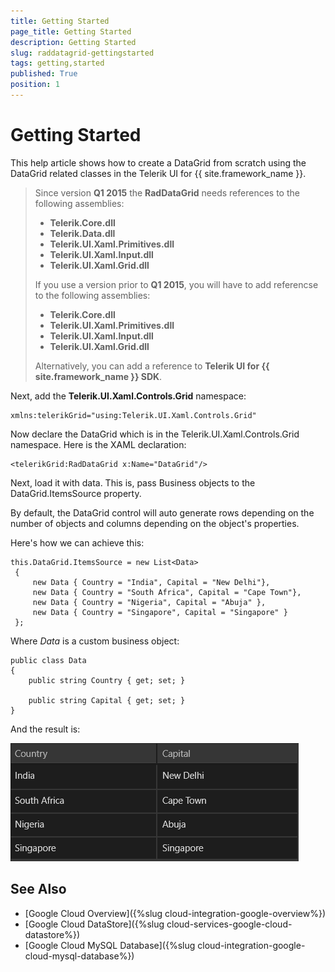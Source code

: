 ```yaml
---
title: Getting Started
page_title: Getting Started
description: Getting Started
slug: raddatagrid-gettingstarted
tags: getting,started
published: True
position: 1
---
```


# Getting Started

This help article shows how to create a DataGrid from scratch using the DataGrid related classes in the Telerik UI for {{ site.framework_name }}.


>Since version **Q1 2015** the **RadDataGrid** needs references to the following assemblies:
>
>* **Telerik.Core.dll**
>* **Telerik.Data.dll**
>* **Telerik.UI.Xaml.Primitives.dll**
>* **Telerik.UI.Xaml.Input.dll**
>* **Telerik.UI.Xaml.Grid.dll**
>
>If you use a version prior to **Q1 2015**, you will have to add referencse to the following assemblies:
>
> * **Telerik.Core.dll**
> * **Telerik.UI.Xaml.Primitives.dll**
> * **Telerik.UI.Xaml.Input.dll**
> * **Telerik.UI.Xaml.Grid.dll**
>
>Alternatively, you can add a reference to **Telerik UI for {{ site.framework_name }} SDK**.

Next, add the **Telerik.UI.Xaml.Controls.Grid** namespace:
	
	xmlns:telerikGrid="using:Telerik.UI.Xaml.Controls.Grid"

Now declare the DataGrid which is in the Telerik.UI.Xaml.Controls.Grid namespace. Here is the XAML declaration:

	<telerikGrid:RadDataGrid x:Name="DataGrid"/>

Next, load it with data. This is, pass Business objects to the DataGrid.ItemsSource property.

By default, the DataGrid control will auto generate rows depending on the number of objects and columns depending on the object's properties.

Here's how we can achieve this:

	this.DataGrid.ItemsSource = new List<Data>
	 {
		 new Data { Country = "India", Capital = "New Delhi"},
		 new Data { Country = "South Africa", Capital = "Cape Town"},
		 new Data { Country = "Nigeria", Capital = "Abuja" },
		 new Data { Country = "Singapore", Capital = "Singapore" } 
	 };

Where *Data* is a custom business object:

	public class Data
	{
		public string Country { get; set; }

		public string Capital { get; set; }
	}

And the result is:

![Data Grid-Getting Started](images/DataGrid-GettingStarted.png)

## See Also

- [Google Cloud Overview]({%slug cloud-integration-google-overview%})
- [Google Cloud DataStore]({%slug cloud-services-google-cloud-datastore%})
- [Google Cloud MySQL Database]({%slug cloud-integration-google-cloud-mysql-database%})

